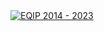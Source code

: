 <div class='tableauPlaceholder' id='viz1715786451348' style='position: relative'><noscript><a href='#'><img alt='EQIP 2014 - 2023 ' src='https:&#47;&#47;public.tableau.com&#47;static&#47;images&#47;EQ&#47;EQIPVisuals&#47;EQIP2014-2023&#47;1_rss.png' style='border: none' /></a></noscript><object class='tableauViz'  style='display:none;'><param name='host_url' value='https%3A%2F%2Fpublic.tableau.com%2F' /> <param name='embed_code_version' value='3' /> <param name='site_root' value='' /><param name='name' value='EQIPVisuals&#47;EQIP2014-2023' /><param name='tabs' value='no' /><param name='toolbar' value='yes' /><param name='static_image' value='https:&#47;&#47;public.tableau.com&#47;static&#47;images&#47;EQ&#47;EQIPVisuals&#47;EQIP2014-2023&#47;1.png' /> <param name='animate_transition' value='yes' /><param name='display_static_image' value='yes' /><param name='display_spinner' value='yes' /><param name='display_overlay' value='yes' /><param name='display_count' value='yes' /><param name='language' value='en-US' /></object></div>                
<script type='text/javascript'>                    
var divElement = document.getElementById('viz1715786451348');                    
var vizElement = divElement.getElementsByTagName('object')[0];                    
  vizElement.style.width='1016px';vizElement.style.height='991px';                    
var scriptElement = document.createElement('script');                    
  scriptElement.src = 'https://public.tableau.com/javascripts/api/viz_v1.js';                    
  vizElement.parentNode.insertBefore(scriptElement, vizElement);                
</script>
